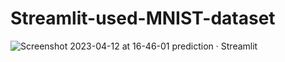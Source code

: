 # Streamlit-used-MNIST-dataset

![Screenshot 2023-04-12 at 16-46-01 prediction · Streamlit](https://user-images.githubusercontent.com/104278102/231441406-bd82de7c-01d5-4bee-9717-848150f417d8.png)

